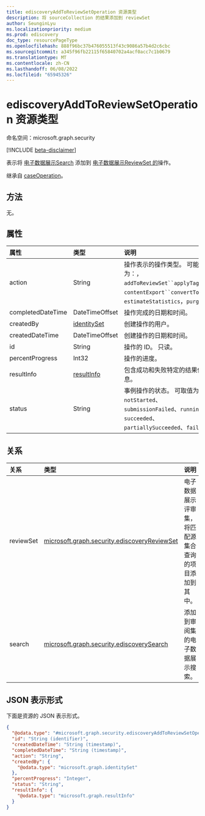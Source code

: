 ```yaml
---
title: ediscoveryAddToReviewSetOperation 资源类型
description: 将 sourceCollection 的结果添加到 reviewSet
author: SeunginLyu
ms.localizationpriority: medium
ms.prod: ediscovery
doc_type: resourcePageType
ms.openlocfilehash: 888f96bc37b476055513f43c9086a57b4d2c6cbc
ms.sourcegitcommit: a345f96fb22115f65840702a4acf0acc7c1b0679
ms.translationtype: MT
ms.contentlocale: zh-CN
ms.lasthandoff: 06/08/2022
ms.locfileid: "65945326"
---
```

# <a name="ediscoveryaddtoreviewsetoperation-resource-type"></a>ediscoveryAddToReviewSetOperation 资源类型

命名空间：microsoft.graph.security

[!INCLUDE [beta-disclaimer](../../includes/beta-disclaimer.md)]

表示将 [电子数据展示Search](../resources/security-ediscoverysearch.md) 添加到 [电子数据展示ReviewSet 的](../resources/security-ediscoveryreviewset.md)操作。

继承自 [caseOperation](../resources/security-caseoperation.md)。

## <a name="methods"></a>方法
无。
## <a name="properties"></a>属性
|属性|类型|说明|
|:---|:---|:---|
|action|String| 操作表示的操作类型。 可能的值为：，`addToReviewSet``applyTags`，，`contentExport``convertToPdf`，`estimateStatistics`，`purgeData`|
|completedDateTime|DateTimeOffset| 操作完成的日期和时间。 |
|createdBy|[identitySet](../resources/identityset.md)| 创建操作的用户。 |
|createdDateTime|DateTimeOffset| 创建操作的日期和时间。 |
|id|String| 操作的 ID。 只读。 |
|percentProgress|Int32| 操作的进度。 |
|resultInfo|[resultInfo](../resources/resultinfo.md)| 包含成功和失败特定的结果信息。 |
|status|String| 事例操作的状态。 可取值为：`notStarted`、`submissionFailed`、`running`、`succeeded`、`partiallySucceeded`、`failed`。|

## <a name="relationships"></a>关系
|关系|类型|说明|
|:---|:---|:---|
|reviewSet|[microsoft.graph.security.ediscoveryReviewSet](../resources/security-ediscoveryreviewset.md)|电子数据展示评审集，将匹配源集合查询的项目添加到其中。|
|search|[microsoft.graph.security.ediscoverySearch](../resources/security-ediscoverysearch.md)|添加到审阅集的电子数据展示搜索。|

## <a name="json-representation"></a>JSON 表示形式
下面是资源的 JSON 表示形式。
<!-- {
  "blockType": "resource",
  "keyProperty": "id",
  "@odata.type": "microsoft.graph.security.ediscoveryAddToReviewSetOperation",
  "baseType": "microsoft.graph.security.caseOperation",
  "openType": false
}
-->
``` json
{
  "@odata.type": "#microsoft.graph.security.ediscoveryAddToReviewSetOperation",
  "id": "String (identifier)",
  "createdDateTime": "String (timestamp)",
  "completedDateTime": "String (timestamp)",
  "action": "String",
  "createdBy": {
    "@odata.type": "microsoft.graph.identitySet"
  },
  "percentProgress": "Integer",
  "status": "String",
  "resultInfo": {
    "@odata.type": "microsoft.graph.resultInfo"
  }
}
```

